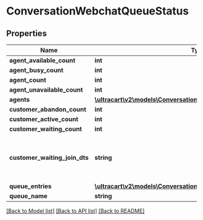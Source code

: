 # ConversationWebchatQueueStatus

## Properties
Name | Type | Description | Notes
------------ | ------------- | ------------- | -------------
**agent_available_count** | **int** |  | [optional] 
**agent_busy_count** | **int** |  | [optional] 
**agent_count** | **int** |  | [optional] 
**agent_unavailable_count** | **int** |  | [optional] 
**agents** | [**\ultracart\v2\models\ConversationWebchatQueueStatusAgent[]**](ConversationWebchatQueueStatusAgent.md) |  | [optional] 
**customer_abandon_count** | **int** |  | [optional] 
**customer_active_count** | **int** |  | [optional] 
**customer_waiting_count** | **int** |  | [optional] 
**customer_waiting_join_dts** | **string** | Date/time that the oldest person joined the queue | [optional] 
**queue_entries** | [**\ultracart\v2\models\ConversationWebchatQueueStatusQueueEntry[]**](ConversationWebchatQueueStatusQueueEntry.md) |  | [optional] 
**queue_name** | **string** |  | [optional] 

[[Back to Model list]](../README.md#documentation-for-models) [[Back to API list]](../README.md#documentation-for-api-endpoints) [[Back to README]](../README.md)


